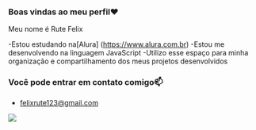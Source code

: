 ### Boas vindas ao meu perfil❤️

Meu nome é Rute Felix

-Estou estudando na[Alura] (https://www.alura.com.br)
-Estou me desenvolvendo na linguagem JavaScript
-Utilizo esse espaço para minha organização e compartilhamento dos meus projetos desenvolvidos

 ### Você pode entrar em contato comigo📫

- felixrute123@gmail.com

![](https://media1.tenor.com/m/oVqjhn9WWV0AAAAd/cool-fun.gif)
